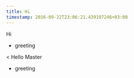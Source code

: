 ```yaml
---
title: Hi
timestamp: 2016-09-22T23:06:21.439197246+03:00
---
```


Hi
* greeting

< Hello Master
* greeting
